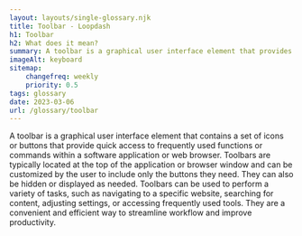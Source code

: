 ```yaml
--- 
layout: layouts/single-glossary.njk
title: Toolbar - Loopdash
h1: Toolbar
h2: What does it mean?
summary: A toolbar is a graphical user interface element that provides quick access to frequently used features and functions within the WordPress content management system.
imageAlt: keyboard
sitemap:
	changefreq: weekly
	priority: 0.5
tags: glossary
date: 2023-03-06
url: /glossary/toolbar
---
```


A toolbar is a graphical user interface element that contains a set of icons or buttons that provide quick access to frequently used functions or commands within a software application or web browser. Toolbars are typically located at the top of the application or browser window and can be customized by the user to include only the buttons they need. They can also be hidden or displayed as needed. Toolbars can be used to perform a variety of tasks, such as navigating to a specific website, searching for content, adjusting settings, or accessing frequently used tools. They are a convenient and efficient way to streamline workflow and improve productivity.